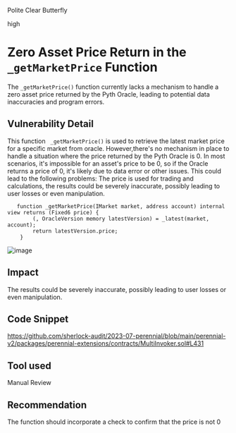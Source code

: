 Polite Clear Butterfly

high

# Zero Asset Price Return in the `_getMarketPrice` Function
 The `_getMarketPrice()` function currently lacks a mechanism to handle a zero asset price returned by the Pyth Oracle, leading to potential data inaccuracies and program errors. 

## Vulnerability Detail
This function ` _getMarketPrice()` is used to retrieve the latest market price for a specific market from oracle. However,there's no mechanism in place to handle a situation where the price returned by the Pyth Oracle is 0. In most scenarios, it's impossible for an asset's price to be 0, so if the Oracle returns a price of 0, it's likely due to data error or other issues. This could lead to the following problems:
The price is used for trading and calculations, the results could be severely inaccurate, possibly leading to user losses or even manipulation.
```solidity
   function _getMarketPrice(IMarket market, address account) internal view returns (Fixed6 price) {
        (, OracleVersion memory latestVersion) = _latest(market, account);
        return latestVersion.price;
    }
```
![image](https://github.com/sherlock-audit/2023-07-perennial-sleepriverfish/assets/6247627/74400367-9d5f-4d57-ae39-581f07cbf283)

## Impact
The results could be severely inaccurate, possibly leading to user losses or even manipulation.

## Code Snippet
https://github.com/sherlock-audit/2023-07-perennial/blob/main/perennial-v2/packages/perennial-extensions/contracts/MultiInvoker.sol#L431
## Tool used

Manual Review

## Recommendation
The function should incorporate a check to confirm that the price is not 0